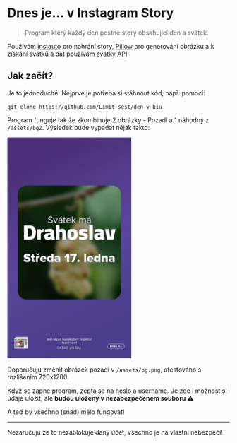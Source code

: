 # Dnes je... v Instagram Story
> Program který každý den postne story obsahující den a svátek.

Používám [instauto](https://github.com/stanvanrooy/instauto) pro nahrání story, [Pillow](https://github.com/python-pillow/Pillow) pro generování obrázku a k získání svátků a dat používám [svátky API](https://svatkyapi.cz/).
## Jak začít?
Je to jednoduché. Nejprve je potřeba si stáhnout kód, např. pomocí:
```
git clone https://github.com/Limit-sest/den-v-biu
```
Program funguje tak že zkombinuje 2 obrázky - Pozadí a 1 náhodný z `/assets/bg2`. Výsledek bude vypadat nějak takto:

<img src="/repo_assets/current_img.jpg" alt="Example of image generated by the program" style="height: 500px;"/>

Doporučuju změnit obrázek pozadí v `/assets/bg.png`, otestováno s rozlišením 720x1280.

Když se zapne program, zeptá se na heslo a username. Je zde i možnost si údaje uložit, ale **budou uloženy v nezabezpečeném souboru ⚠️**

A teď by všechno (snad) mělo fungovat!

---
Nezaručuju že to nezablokuje daný účet, všechno je na vlastní nebezpečí!
